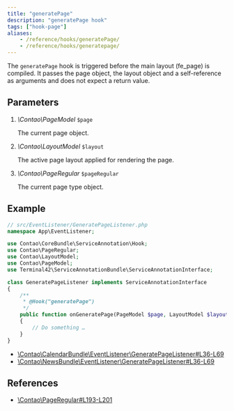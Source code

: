 ```yaml
---
title: "generatePage"
description: "generatePage hook"
tags: ["hook-page"]
aliases:
    - /reference/hooks/generatePage/
    - /reference/hooks/generatepage/
---
```



The `generatePage` hook is triggered before the main layout (fe_page) is compiled. 
It passes the page object, the layout object and a self-reference as arguments 
and does not expect a return value.


## Parameters

1. *\Contao\PageModel* `$page`

    The current page object.

2. *\Contao\LayoutModel* `$layout`

    The active page layout applied for rendering the page.

3.	*\Contao\PageRegular* `$pageRegular`

    The current page type object.


## Example

```php
// src/EventListener/GeneratePageListener.php
namespace App\EventListener;

use Contao\CoreBundle\ServiceAnnotation\Hook;
use Contao\PageRegular;
use Contao\LayoutModel;
use Contao\PageModel;
use Terminal42\ServiceAnnotationBundle\ServiceAnnotationInterface;

class GeneratePageListener implements ServiceAnnotationInterface
{
    /**
     * @Hook("generatePage")
     */
    public function onGeneratePage(PageModel $page, LayoutModel $layout, PageRegular $pageRegular): void
    {
        // Do something …
    }
}
```

* [\Contao\CalendarBundle\EventListener\GeneratePageListener#L36-L69](https://github.com/contao/contao/blob/4.7.6/calendar-bundle/src/EventListener/GeneratePageListener.php#L36-L69)
* [\Contao\NewsBundle\EventListener\GeneratePageListener#L36-L69](https://github.com/contao/contao/blob/4.7.6/news-bundle/src/EventListener/GeneratePageListener.php#L36-L69)


## References

* [\Contao\PageRegular#L193-L201](https://github.com/contao/contao/blob/4.7.6/core-bundle/src/Resources/contao/pages/PageRegular.php#L193-L201)
